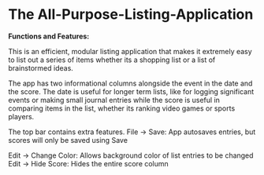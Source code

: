 # The All-Purpose-Listing-Application

**Functions and Features:**

This is an efficient, modular listing application that makes it extremely easy 
to list out a series of items whether its a shopping list or a list of 
brainstormed ideas. 

The app has two informational columns alongside the event in the date and the 
score. The date is useful for longer term lists, like for logging significant 
events or making small journal entries while the score is useful in comparing 
items in the list, whether its ranking video games or sports players.

The top bar contains extra features. 
File -> Save: App autosaves entries, but scores will only be saved using Save

Edit -> Change Color: Allows background color of list entries to be changed
Edit -> Hide Score: Hides the entire score column
